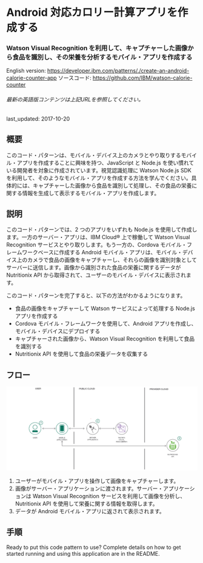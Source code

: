 # Android 対応カロリー計算アプリを作成する

### Watson Visual Recognition を利用して、キャプチャーした画像から食品を識別し、その栄養を分析するモバイル・アプリを作成する

English version: https://developer.ibm.com/patterns/./create-an-android-calorie-counter-app
  ソースコード: https://github.com/IBM/watson-calorie-counter

###### 最新の英語版コンテンツは上記URLを参照してください。
last_updated: 2017-10-20

 ## 概要

このコード・パターンは、モバイル・デバイス上のカメラとやり取りするモバイル・アプリを作成することに興味を持つ、JavaScript と Node.js を使い慣れている開発者を対象に作成されています。視覚認識処理に Watson Node.js SDK を利用して、そのようなモバイル・アプリを作成する方法を学んでください。具体的には、キャプチャーした画像から食品を識別して処理し、その食品の栄養に関する情報を生成して表示するモバイル・アプリを作成します。

## 説明

このコード・パターンでは、2 つのアプリをいずれも Node.js を使用して作成します。一方のサーバー・アプリは、IBM Cloud® 上で稼働して Watson Visual Recognition サービスとやり取りします。もう一方の、Cordova モバイル・フレームワークベースに作成する Android モバイル・アプリは、モバイル・デバイス上のカメラで食品の画像をキャプチャーし、それらの画像を識別対象としてサーバーに送信します。画像から識別された食品の栄養に関するデータが Nutritionix API から取得されて、ユーザーのモバイル・デバイスに表示されます。

このコード・パターンを完了すると、以下の方法がわかるようになります。

* 食品の画像をキャプチャーして Watson サービスによって処理する Node.js アプリを作成する
* Cordova モバイル・フレームワークを使用して、Android アプリを作成し、モバイル・デバイスにデプロイする
* キャプチャーされた画像から、Watson Visual Recognition を利用して食品を識別する
* Nutritionix API を使用して食品の栄養データを収集する

## フロー

![フロー](./images/calorie-counter-arch.png)

1. ユーザーがモバイル・アプリを操作して画像をキャプチャーします。
2. 画像がサーバー・アプリケーションに渡されます。サーバー・アプリケーションは Watson Visual Recognition サービスを利用して画像を分析し、Nutritionix API を使用して栄養に関する情報を取得します。
3. データが Android モバイル・アプリに返されて表示されます。

## 手順

Ready to put this code pattern to use? Complete details on how to get started running and using this application are in the README.
